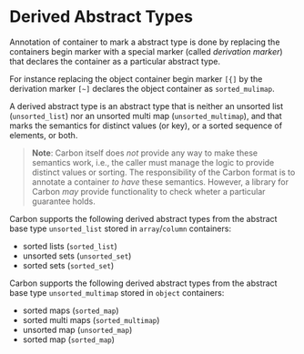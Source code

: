 # Derived Abstract Types

Annotation of container to mark a abstract type is done by replacing the containers begin marker with a special marker (called *derivation marker*) that declares the container as a particular abstract type. 

For instance replacing the object container begin marker `[{]` by the derivation marker `[~]` declares the object container as `sorted_mulimap`. 

A derived abstract type is an abstract type that is neither an unsorted list (`unsorted_list`) nor an unsorted multi map (`unsorted_multimap`), and that marks the semantics for distinct values (or key), or a sorted sequence of elements, or both. 

> **Note**: Carbon itself does *not* provide any way to make these semantics work, i.e., the caller must manage the logic to provide distinct values or sorting. The responsibility of the Carbon format is to annotate a container *to have* these semantics. However, a library for Carbon *may* provide functionality to check wheter a particular guarantee holds.

Carbon supports the following derived abstract types from the abstract base type `unsorted_list` stored in `array`/`column` containers:

- sorted lists (`sorted_list`)
- unsorted sets (`unsorted_set`)
- sorted sets (`sorted_set`)

Carbon supports the following derived abstract types from the abstract base type `unsorted_multimap` stored in `object` containers:

- sorted maps (`sorted_map`)
- sorted multi maps (`sorted_multimap`)
- unsorted map (`unsorted_map`)
- sorted map (`sorted_map`)



